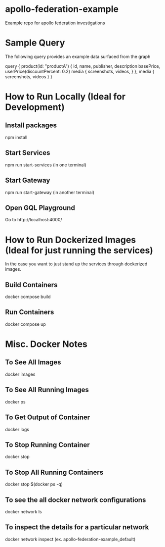 # apollo-federation-example
Example repo for apollo federation investigations

# Sample Query
The following query provides an example data surfaced from the graph

query {
  product(id: "productA") {
    id,
    name,
    publisher,
    description
    basePrice,
    userPrice(discountPercent: 0.2)
    media {
      screenshots,
      videos,
    }
  },
  media {
    screenshots,
    videos
  }
}

# How to Run Locally (Ideal for Development)
## Install packages
npm install

## Start Services
npm run start-services (in one terminal)

## Start Gateway
npm run start-gateway (in another terminal)

## Open GQL Playground
Go to http://localhost:4000/

# How to Run Dockerized Images (Ideal for just running the services)
In the case you want to just stand up the services through dockerized images.

## Build Containers
docker compose build

## Run Containers
docker compose up

# Misc. Docker Notes
## To See All Images
docker images

## To See All Running Images
docker ps

## To Get Output of Container
docker logs <container id>

## To Stop Running Container
docker stop <container id>

## To Stop All Running Containers
docker stop $(docker ps -q)

## To see the all docker network configurations
docker network ls

## To inspect the details for a particular network
docker network inspect <network name> (ex. apollo-federation-example_default)
